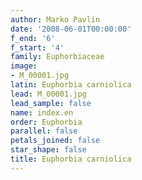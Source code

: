 ```yaml
---
author: Marko Pavlin
date: '2008-06-01T00:00:00'
f_end: '6'
f_start: '4'
family: Euphorbiaceae
image:
- M_00001.jpg
latin: Euphorbia carniolica
lead: M_00001.jpg
lead_sample: false
name: index.en
order: Euphorbia
parallel: false
petals_joined: false
star_shape: false
title: Euphorbia carniolica
---
```

